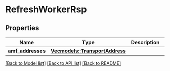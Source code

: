 # RefreshWorkerRsp

## Properties
| Name              | Type                                                     | Description | Notes |
| ----------------- | -------------------------------------------------------- | ----------- | ----- |
| **amf_addresses** | [**Vec<models::TransportAddress>**](TransportAddress.md) |             |

[[Back to Model list]](../README.md#documentation-for-models) [[Back to API list]](../README.md#documentation-for-api-endpoints) [[Back to README]](../README.md)



